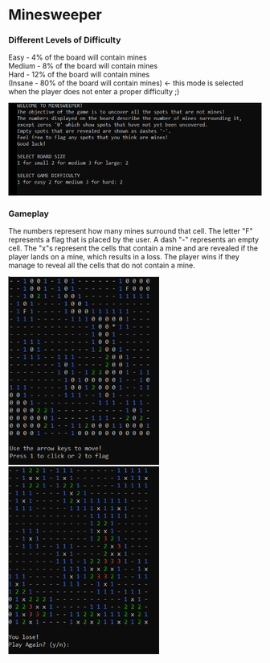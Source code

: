 # Minesweeper

### Different Levels of Difficulty ###  
Easy - 4% of the board will contain mines  
Medium - 8% of the board will contain mines  
Hard - 12% of the board will contain mines  
(Insane - 80% of the board will contain mines) &larr; this mode is selected when the player does not enter a proper difficulty ;)


<img src ="images/minesweeperTitle.PNG" width="600">

### Gameplay ###  
The numbers represent how many mines surround that cell. The letter "F" represents a flag that is placed by the user. A dash "-" represents an empty cell. The "x"s represent the cells that contain a mine and are revealed if the player lands on a mine, which results in a loss. The player wins if they manage to reveal all the cells that do not contain a mine.

<img src ="images/gameplay.PNG" width="300"> <img src ="images/lose.PNG" width="300">

